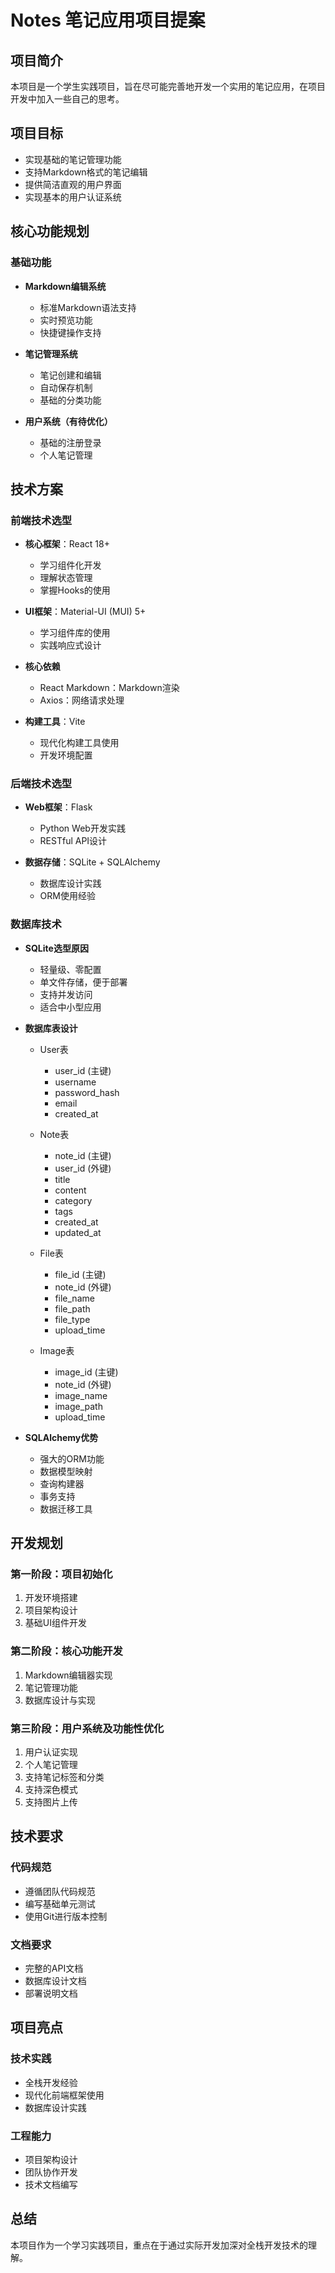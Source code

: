 # Notes 笔记应用项目提案

## 项目简介

本项目是一个学生实践项目，旨在尽可能完善地开发一个实用的笔记应用，在项目开发中加入一些自己的思考。

## 项目目标

- 实现基础的笔记管理功能
- 支持Markdown格式的笔记编辑
- 提供简洁直观的用户界面
- 实现基本的用户认证系统

## 核心功能规划

### 基础功能
- **Markdown编辑系统**
  - 标准Markdown语法支持
  - 实时预览功能
  - 快捷键操作支持

- **笔记管理系统**
  - 笔记创建和编辑
  - 自动保存机制
  - 基础的分类功能

- **用户系统（有待优化）**
  - 基础的注册登录
  - 个人笔记管理

## 技术方案

### 前端技术选型

- **核心框架**：React 18+
  - 学习组件化开发
  - 理解状态管理
  - 掌握Hooks的使用

- **UI框架**：Material-UI (MUI) 5+
  - 学习组件库的使用
  - 实践响应式设计

- **核心依赖**
  - React Markdown：Markdown渲染
  - Axios：网络请求处理

- **构建工具**：Vite
  - 现代化构建工具使用
  - 开发环境配置

### 后端技术选型

- **Web框架**：Flask
  - Python Web开发实践
  - RESTful API设计

- **数据存储**：SQLite + SQLAlchemy
  - 数据库设计实践
  - ORM使用经验

### 数据库技术

- **SQLite选型原因**
  - 轻量级、零配置
  - 单文件存储，便于部署
  - 支持并发访问
  - 适合中小型应用

- **数据库表设计**
  - User表
    - user_id (主键)
    - username
    - password_hash
    - email
    - created_at

  - Note表
    - note_id (主键)
    - user_id (外键)
    - title
    - content
    - category
    - tags
    - created_at
    - updated_at

  - File表
    - file_id (主键)
    - note_id (外键)
    - file_name
    - file_path
    - file_type
    - upload_time

  - Image表
    - image_id (主键)
    - note_id (外键)
    - image_name
    - image_path
    - upload_time

- **SQLAlchemy优势**
  - 强大的ORM功能
  - 数据模型映射
  - 查询构建器
  - 事务支持
  - 数据迁移工具

## 开发规划

### 第一阶段：项目初始化
1. 开发环境搭建
2. 项目架构设计
3. 基础UI组件开发

### 第二阶段：核心功能开发
1. Markdown编辑器实现
2. 笔记管理功能
3. 数据库设计与实现

### 第三阶段：用户系统及功能性优化
1. 用户认证实现
2. 个人笔记管理
3. 支持笔记标签和分类
4. 支持深色模式
5. 支持图片上传

## 技术要求

### 代码规范
- 遵循团队代码规范
- 编写基础单元测试
- 使用Git进行版本控制

### 文档要求
- 完整的API文档
- 数据库设计文档
- 部署说明文档

## 项目亮点

### 技术实践
- 全栈开发经验
- 现代化前端框架使用
- 数据库设计实践

### 工程能力
- 项目架构设计
- 团队协作开发
- 技术文档编写

## 总结

本项目作为一个学习实践项目，重点在于通过实际开发加深对全栈开发技术的理解。